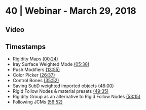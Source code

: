 # 40 | Webinar - March 29, 2018
## Video
<div class="responsive-container"><div id="player"></div></div>
<script>
      var tag = document.createElement('script');
      tag.src = "https://www.youtube.com/iframe_api";
      var firstScriptTag = document.getElementsByTagName('script')[0];
      firstScriptTag.parentNode.insertBefore(tag, firstScriptTag);
      var player;
      function onYouTubeIframeAPIReady() {
        player = new YT.Player('player', {
          videoId: 'RCHip4VSgto',
        });
      }
    
    function setCurrentTime(slideNum) {
    var object = [24, 338, 835, 1597, 2152, 2760, 2975, 3195, 3412]
    player.seekTo(object[slideNum]);
  }
</script>
    
## Timestamps
* Rigidity Maps <a href="javascript:void(0);" onclick="setCurrentTime(0)">(00:24)</a>
* Iray Surface Weighted Mode <a href="javascript:void(0);" onclick="setCurrentTime(1)">(05:38)</a>
* Push Modifiers <a href="javascript:void(0);" onclick="setCurrentTime(2)">(13:55)</a>
* Color Picker <a href="javascript:void(0);" onclick="setCurrentTime(3)">(26:37)</a>
* Control Bones <a href="javascript:void(0);" onclick="setCurrentTime(4)">(35:52)</a>
* Saving SubD weighted imported objects <a href="javascript:void(0);" onclick="setCurrentTime(5)">(46:00)</a>
* Rigid Follow Nodes & material presets <a href="javascript:void(0);" onclick="setCurrentTime(6)">(49:35)</a>
* Rigidity Group as an alternative to Rigid Follow Nodes <a href="javascript:void(0);" onclick="setCurrentTime(7)">(53:15)</a>
* Following JCMs <a href="javascript:void(0);" onclick="setCurrentTime(8)">(56:52)</a>

